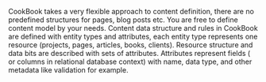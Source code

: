 CookBook takes a very flexible approach to content definition, there are no predefined structures for pages, blog posts etc. You are free to define content model by your needs. Content data structure and rules in CookBook are defined with entity types and attributes, each entity type represents one resource (projects, pages, articles, books, clients). Resource structure and data bits are described with sets of attributes. Attributes represent fields ( or columns in relational database context) with name, data type, and other metadata like validation for example.